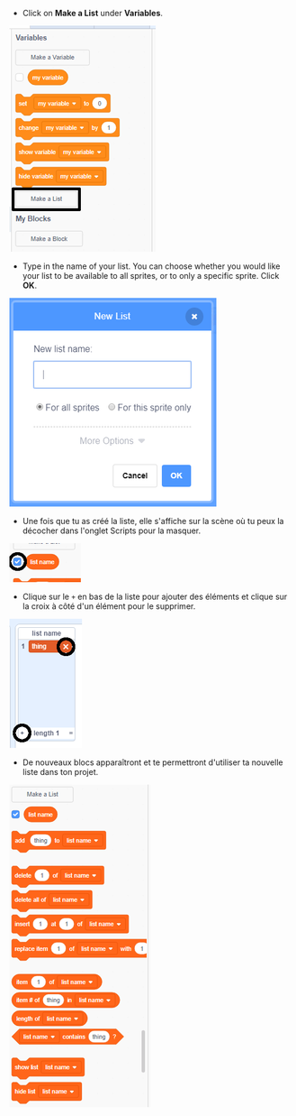 + Click on **Make a List** under **Variables**.

![Fais une liste](images/make-a-list-annotated.png)

+ Type in the name of your list. You can choose whether you would like your list to be available to all sprites, or to only a specific sprite. Click **OK**.

![Nom de la liste](images/list-name.png)

+ Une fois que tu as créé la liste, elle s'affiche sur la scène où tu peux la décocher dans l'onglet Scripts pour la masquer.

![Afficher / masquer la liste](images/list-show-hide-annotated.png)

+ Clique sur le `+` en bas de la liste pour ajouter des éléments et clique sur la croix à côté d'un élément pour le supprimer.

![Afficher / masquer la liste](images/list-add-delete-annotated.png)

+ De nouveaux blocs apparaîtront et te permettront d'utiliser ta nouvelle liste dans ton projet.

![Blocs pour les listes](images/list-blocks.png)